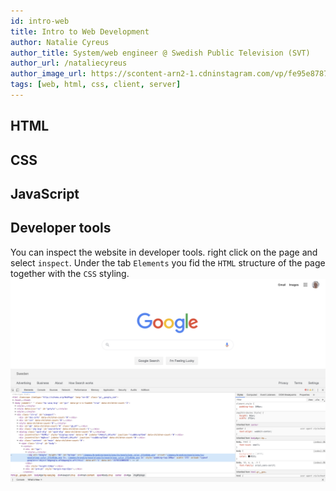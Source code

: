 ```yaml
---
id: intro-web
title: Intro to Web Development
author: Natalie Cyreus
author_title: System/web engineer @ Swedish Public Television (SVT)
author_url: /nataliecyreus
author_image_url: https://scontent-arn2-1.cdninstagram.com/vp/fe95e87873515561d07ccc1978efa8f5/5E6C3CF8/t51.2885-19/s320x320/67524515_1050566435333937_1374925911710760960_n.jpg?_nc_ht=scontent-arn2-1.cdninstagram.com
tags: [web, html, css, client, server]
---
```


<!--truncate-->

## HTML


## CSS

## JavaScript

## Developer tools
You can inspect the website in developer tools. right click on the page and select `inspect`. Under the tab `Elements` you fid the `HTML` structure of the page together with the `CSS` styling.
<img src="/static/img/chrome-dev-tools.png" />